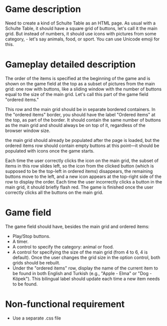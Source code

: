 # Game description
Need to create a kind of Schulte Table as an HTML page.
As usual with a Schulte Table, it should have a square grid of buttons, let's call it the main grid.
But instead of numbers, it should use icons with pictures from some category, - let's say animals, food, or sport. You can use Unicode emoji for this.

# Gameplay detailed description
The order of the items is specified at the beginning of the game and is shown on the game field at the top as a subset of pictures from the main grid: one row with buttons, like a sliding window with the number of buttons equal to the size of the main grid. Let's call this part of the game field "ordered items."

This row and the main grid should be in separate bordered containers. In the "ordered items" border, you should have the label "Ordered items" at the top, as part of the border. It should contain the same number of buttons as the main grid and should always be on top of it, regardless of the browser window size.

the main grid should already be populated after the page is loaded, but the ordered items row should contain empty buttons at this point—it should be populated with icons once the game starts. 

Each time the user correctly clicks the icon on the main grid, the subset of items in this row slides left, so the icon from the clicked button (which is supposed to be the top-left in ordered items) disappears, the remaining buttons move to the left, and a new icon appears at the top-right side of the row to display the order.
Each time the user incorrectly clicks a button in the main grid, it should briefly flash red.
The game is finished once the user correctly clicks all the buttons on the main grid.

# Game field
The game field should have, besides the main grid and ordered items:
- Play/Stop buttons.
- A timer.
- A control to specify the category: animal or food.
- A control for specifying the size of the main grid (from 4 to 6, 4 is default). Once the user changes the grid size in the option control, both grids should be rebuilt.
- Under the "ordered items" row, display the name of the current item to be found in both English and Turkish (e.g., "Apple - Elma" or "Dog - Köpek"). This bilingual label should update each time a new item needs to be found.

# Non-functional requirement
- Use a separate .css file

